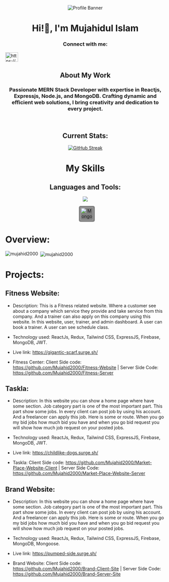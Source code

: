 <p align="center">
  <img src="https://i.ibb.co/Z84W4Qq/Black-and-White-Gradient-Personal-Linked-In-Banner.png" alt="Profile Banner" />
</p>

<h1 align='center'>Hi!👋, I'm Mujahidul Islam</h1>

<h3 align="center">Connect with me:</h3>
<p align="left">
<a href="https://linkedin.com/in/https://www.linkedin.com/in/mujahidul-islam-07b5a42a0/" target="blank"><img align="center" src="https://raw.githubusercontent.com/rahuldkjain/github-profile-readme-generator/master/src/images/icons/Social/linked-in-alt.svg" alt="https://www.linkedin.com/in/mujahidul-islam-07b5a42a0/" height="30" width="40" /></a>
</p>
<h2 align="center">About My Work</h2>
<h3 align=center>Passionate MERN Stack Developer with expertise in Reactjs, Expressjs, Node.js, and MongoDB. Crafting dynamic and efficient web solutions, I bring creativity and dedication to every project. </h3>

<br>

<h2 align='center'>Current Stats:</h2>

<p align="center">
  <a href="https://github.com/Mujahid2000">
    <img src="https://github-readme-streak-stats.herokuapp.com?user=Mujahid2000&theme=tokyonight&border_radius=4.8&date_format=j%20M%5B%20Y%5D&card_width=505)](https://github.com/Mujahid2000" alt="GitHub Streak" />
  </a>
</p>


 


<h1 align="center">My Skills</h1>

<h2 align="center">Languages and Tools:</h2>

<p align="center">
  <a href="https://github.com/Mujahid2000">
    <img src="https://skillicons.dev/icons?i=js,react,redux,nodejs,mongodb,expressjs,html,css,tailwind,materialui,vscode" />
    <div align='center'>
      <img style="background-color: #808080; padding: 5px; border-radius: 5px; margin-left: 10px;" src="https://mongoosejs.com/docs/images/mongoose5_62x30_transparent.png" alt="Mongoose" width="40" height="40" />
    </div>
  </a>
</p>

# Overview: 

<p><img align="left" src="https://github-readme-stats.vercel.app/api/top-langs?username=mujahid2000&show_icons=true&locale=en&layout=compact" alt="mujahid2000" /></p>

<p>&nbsp;<img align="center" src="https://github-readme-stats.vercel.app/api?username=mujahid2000&show_icons=true&locale=en" alt="mujahid2000" /></p>



# Projects:

## Fitness Website: 
* Description: This is a Fitness related website. Where a customer see about a company which service they provide and take service from this company. And a trainer can also apply on this company using this website. In this website, user, trainer, and admin dashboard. A user can book a trainer. A user can see schedule class.


* Technology used: ReactJs, Redux, Tailwind CSS, ExpressJS, Firebase, MongoDB, JWT.
* Live link: https://gigantic-scarf.surge.sh/

* Fitness Center:  Client Side code: https://github.com/Mujahid2000/Fitness-Website | Server Side Code: https://github.com/Mujahid2000/Fitness-Server



## Taskla: 
* Description: In this website you can show a home page where have some section. Job category part is one of the most important part. This part show some jobs. In every client can post job by using his account. And a freelancer can apply this job. Here is some or route. When you go my bid jobs how much bid you have and when you go bid request you will show how much job request on your posted jobs.


* Technology used: ReactJs, Redux, Tailwind CSS, ExpressJS, Firebase, MongoDB, JWT.

* Live link: https://childlike-dogs.surge.sh/
* Taskla:  Client Side code: https://github.com/Mujahid2000/Market-Place-Website-Client | Server Side Code: https://github.com/Mujahid2000/Market-Place-Website-Server

## Brand Website: 
* Description: In this website you can show a home page where have some section. Job category part is one of the most important part. This part show some jobs. In every client can post job by using his account. And a freelancer can apply this job. Here is some or route. When you go my bid jobs how much bid you have and when you go bid request you will show how much job request on your posted jobs.


* Technology used: ReactJs, Redux, Tailwind CSS, ExpressJS, Firebase, MongoDB, Mongoose.

* Live link: https://pumped-side.surge.sh/
* Brand Website:  Client Side code: https://github.com/Mujahid2000/Brand-Client-Site | Server Side Code: https://github.com/Mujahid2000/Brand-Server-Site


